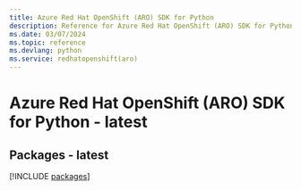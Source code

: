 ```yaml
---
title: Azure Red Hat OpenShift (ARO) SDK for Python
description: Reference for Azure Red Hat OpenShift (ARO) SDK for Python
ms.date: 03/07/2024
ms.topic: reference
ms.devlang: python
ms.service: redhatopenshift(aro)
---
```

# Azure Red Hat OpenShift (ARO) SDK for Python - latest
## Packages - latest
[!INCLUDE [packages](red-hat-openshift-(aro)-index.md)]